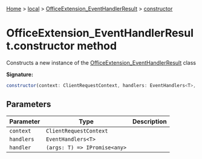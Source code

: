 [Home](./index) &gt; [local](local.md) &gt; [OfficeExtension\_EventHandlerResult](local.officeextension_eventhandlerresult.md) &gt; [constructor](local.officeextension_eventhandlerresult.constructor.md)

# OfficeExtension\_EventHandlerResult.constructor method

Constructs a new instance of the [OfficeExtension\_EventHandlerResult](local.officeextension_eventhandlerresult.md) class

**Signature:**
```javascript
constructor(context: ClientRequestContext, handlers: EventHandlers<T>, handler: (args: T) => IPromise<any>);
```

## Parameters

|  Parameter | Type | Description |
|  --- | --- | --- |
|  `context` | `ClientRequestContext` |  |
|  `handlers` | `EventHandlers<T>` |  |
|  `handler` | `(args: T) => IPromise<any>` |  |

